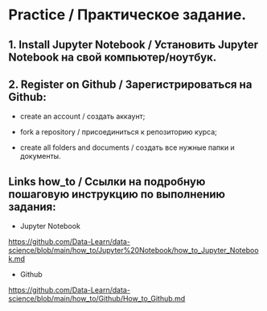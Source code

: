 # Practice / Практическое задание.

## 1. Install Jupyter Notebook / Установить Jupyter Notebook на свой компьютер/ноутбук.

## 2. Register on Github / Зарегистрироваться  на  Github:

- create an account / создать аккаунт;

- fork a repository / присоединиться к репозиторию курса;

- create all folders and documents / создать все нужные папки и документы.

## Links how_to / Ссылки на подробную пошаговую инструкцию по выполнению задания:

- Jupyter Notebook

https://github.com/Data-Learn/data-science/blob/main/how_to/Jupyter%20Notebook/how_to_Jupyter_Notebook.md

- Github

https://github.com/Data-Learn/data-science/blob/main/how_to/Github/How_to_Github.md
